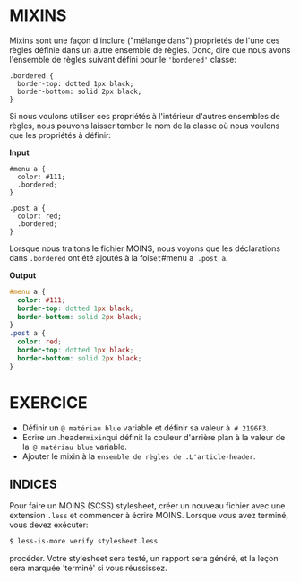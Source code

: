 # MIXINS

Mixins sont une façon d'inclure ("mélange dans") propriétés de l'une des règles définie dans un autre ensemble de règles. Donc, dire que nous avons l'ensemble de règles suivant défini pour le `'bordered'` classe:

```less
.bordered {
  border-top: dotted 1px black;
  border-bottom: solid 2px black;
}
```

Si nous voulons utiliser ces propriétés à l'intérieur d'autres ensembles de règles, nous pouvons laisser tomber le nom de la classe où nous voulons que les propriétés à définir:

**Input**
```less
#menu a {
  color: #111;
  .bordered;
}

.post a {
  color: red;
  .bordered;
}
```

Lorsque nous traitons le fichier MOINS, nous voyons que les déclarations dans `.bordered` ont été ajoutés à la fois` et `#menu a` .post a`.

**Output**
```css
#menu a {
  color: #111;
  border-top: dotted 1px black;
  border-bottom: solid 2px black;
}
.post a {
  color: red;
  border-top: dotted 1px black;
  border-bottom: solid 2px black;
}
```

# EXERCICE

- Définir un `@ matériau blue` variable et définir sa valeur à` # 2196F3`.
- Ecrire un .header` mixin `qui définit la couleur d'arrière plan à la valeur de la` @ matériau blue` variable.
- Ajouter le mixin à la `ensemble de règles de .L'article-header`.

## INDICES

Pour faire un MOINS (SCSS) stylesheet, créer un nouveau fichier avec une extension `.less` et commencer à écrire MOINS. Lorsque vous avez terminé, vous devez exécuter:

```sh
$ less-is-more verify stylesheet.less
```

procéder. Votre stylesheet sera testé, un rapport sera généré, et la leçon sera marquée 'terminé' si vous réussissez.
